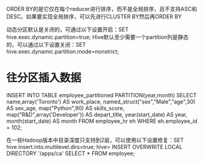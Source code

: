 ORDER BY的是它仅在每个reducer进行排序，而不是全局排序，且不支持ASC和DESC。如果要实现全局排序，可以先进行CLUSTER BY然后再ORDER BY

动态分区默认是关闭的，可通过以下设置开启：SET hive.exec.dynamic.partition=true; 
Hive默认至少需要一个partition列是静态的，可以通过以下设置关闭：SET hive.exec.dynamic.partition.mode=nonstrict;


# 往分区插入数据
INSERT INTO TABLE employee_partitioned PARTITION(year,month) 
SELECT name,array('Toronto') AS work_place, named_struct("sex","Male","age",30) AS sex_age, map("Python",90) AS skills_score, map("R&D",array('Developer')) AS depart_title, year(start_date) AS year, month(start_date) AS month FROM employee_hr eh WHERE eh.employee_id = 102;


在一些Hadoop版本中目录深度只支持到2层，可以使用以下设置修复：SET hive.insert.into.multilevel.dirs=true; hive> INSERT OVERWRITE LOCAL DIRECTORY '/apps/ca' SELECT * FROM employee;